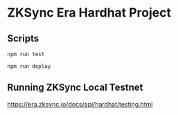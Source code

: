 # ZKSync Era Hardhat Project

## Scripts 

```
npm run test
```
```
npm run deploy
```

## Running ZKSync Local Testnet

https://era.zksync.io/docs/api/hardhat/testing.html
